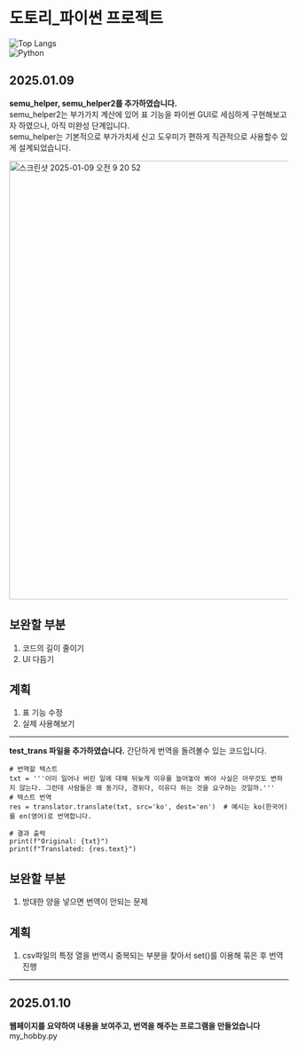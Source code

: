 # 도토리_파이썬 프로젝트 
![Top Langs](https://github-readme-stats.vercel.app/api/top-langs/?username=squirrel765&layout=compact)  
<img alt="Python" src ="https://img.shields.io/badge/Python-3776AB.svg?&style=for-the-badge&logo=Python&logoColor=white"/>

## 2025.01.09
**semu_helper, semu_helper2를 추가하였습니다.**  
semu_helper2는 부가가치 계산에 있어 표 기능을 파이썬 GUI로 세심하게 구현해보고자 하였으나, 아직 미완성 단계입니다.  
semu_helper는 기본적으로 부가가치세 신고 도우미가 편하게 직관적으로 사용할수 있게 설계되었습니다.  
  
<img width="791" alt="스크린샷 2025-01-09 오전 9 20 52" src="https://github.com/user-attachments/assets/b9c7f6fc-7a4f-4838-9892-00810102c483" />
  
## 보완할 부분 
1. 코드의 길이 줄이기
2. UI 다듬기
## 계획
1. 표 기능 수정
2. 실제 사용해보기


***
  
**test_trans 파일을 추가하였습니다.**
간단하게 번역을 돌려볼수 있는 코드입니다. 
```
# 번역할 텍스트
txt = '''이미 일어나 버린 일에 대해 뒤늦게 이유를 늘어놓아 봐야 사실은 아무것도 변하지 않는다. 그런데 사람들은 왜 동기다, 경위다, 이유다 하는 것을 요구하는 것일까.'''
# 텍스트 번역
res = translator.translate(txt, src='ko', dest='en')  # 예시는 ko(한국어)를 en(영어)로 번역합니다.

# 결과 출력
print(f"Original: {txt}")
print(f"Translated: {res.text}")
```

## 보완할 부분
1. 방대한 양을 넣으면 번역이 안되는 문제
## 계획
1. csv파일의 특정 열을 번역시 중복되는 부분을 찾아서 set()를 이용해 묶은 후 번역진행

***
## 2025.01.10 
**웹페이지를 요약하여 내용을 보여주고, 번역을 해주는 프로그램을 만들었습니다**  
my_hobby.py
